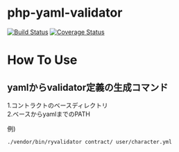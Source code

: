 # php-yaml-validator

[![Build Status](https://travis-ci.org/vol2223/php-ryvalidator.svg?branch=master)](https://travis-ci.org/vol2223/php-ryvalidator)
[![Coverage Status](https://coveralls.io/repos/vol2223/php-ryvalidator/badge.svg)](https://coveralls.io/r/vol2223/php-ryvalidator)

# How To Use

## yamlからvalidator定義の生成コマンド

1.コントラクトのベースディレクトリ  
2.ベースからyamlまでのPATH  

例)  
```
./vendor/bin/ryvalidator contract/ user/character.yml
```
